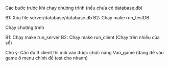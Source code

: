 Các bước trước khi chạy chương trình (nếu chưa có database.db)

B1: Xóa file server/database/database.db
B2: Chạy make run_testDB

Chạy chương trình

B1: Chạy make run_server
B2: Chạy make run_client (Chạy trên nhiều của sổ)

Chú ý: Cần đủ 3 client thì mới vào được chức năng Vao_game (đang để vào game ở menu chính để test cho nhanh)